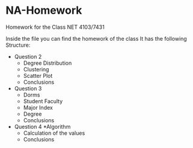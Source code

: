 # NA-Homework
Homework for the Class NET 4103/7431 

Inside the file you can find the homework of the class
It has the following Structure:
- Question 2
  * Degree Distribution
  * Clustering
  * Scatter Plot
  * Conclusions
- Question 3
  * Dorms
  * Student Faculty
  * Major Index
  * Degree
  * Conclusions
- Question 4
  *Algorithm
  * Calculation of the values
  * Conclusions
